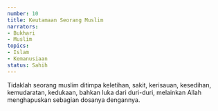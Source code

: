 ```yaml
---
number: 10
title: Keutamaan Seorang Muslim
narrators:
- Bukhari
- Muslim
topics:
- Islam
- Kemanusiaan
status: Sahih
---
```


Tidaklah seorang muslim ditimpa keletihan, sakit, kerisauan, kesedihan, kemudaratan, kedukaan, bahkan luka dari duri-duri, melainkan Allah menghapuskan sebagian dosanya dengannya.
